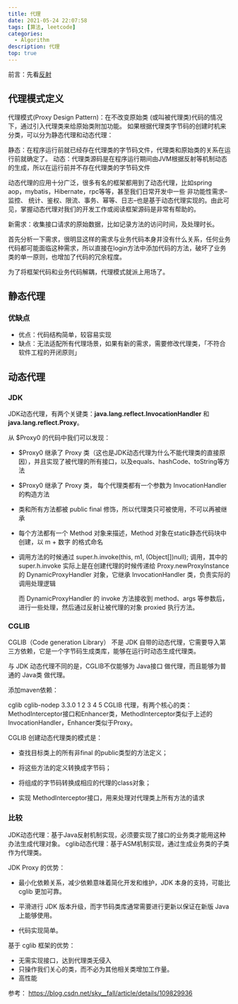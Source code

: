 ```yaml
---
title: 代理
date: 2021-05-24 22:07:58
tags: [算法, leetcode]
categories:
  - Algorithm
description: 代理
top: true
---
```




前言：先看[反射](./reflect.md)

## 代理模式定义

代理模式(Proxy Design Pattern)：在不改变原始类 (或叫被代理类)代码的情况下，通过引入代理类来给原始类附加功能。
如果根据代理类字节码的创建时机来分类，可以分为静态代理和动态代理：

静态：在程序运行前就已经存在代理类的字节码文件，代理类和原始类的关系在运行前就确定了。
动态：代理类源码是在程序运行期间由JVM根据反射等机制动态的生成，所以在运行前并不存在代理类的字节码文件



动态代理的应用十分广泛，很多有名的框架都用到了动态代理，比如spring aop，mybatis，Hibernate，rpc等等，甚至我们日常开发中一些 非功能性需求–监控、 统计、鉴权、限流、事务、幂等、日志–也是基于动态代理实现的。由此可见，掌握动态代理对我们的开发工作或阅读框架源码是非常有帮助的。



新需求：收集接口请求的原始数据，比如记录方法的访问时间，及处理时长。

首先分析一下需求，很明显这样的需求与业务代码本身并没有什么关系，任何业务代码都可能面临这种需求，所以直接在login方法中添加代码的方法，破坏了业务类的单一原则，也增加了代码的冗余程度。

为了将框架代码和业务代码解耦，代理模式就派上用场了。



## 静态代理





### 优缺点

- 优点：代码结构简单，较容易实现
- 缺点：无法适配所有代理场景，如果有新的需求，需要修改代理类，「不符合软件工程的开闭原则」





## 动态代理

### JDK

JDK动态代理，有两个关键类：**java.lang.reflect.InvocationHandler** 和 **java.lang.reflect.Proxy**。



从 $Proxy0 的代码中我们可以发现：

* $Proxy0 继承了 Proxy 类（这也是JDK动态代理为什么不能代理类的直接原因），并且实现了被代理的所有接口，以及equals、hashCode、toString等方法

* $Proxy0 继承了 Proxy 类， 每个代理类都有一个参数为 InvocationHandler的构造方法

* 类和所有方法都被 public final 修饰，所以代理类只可被使用，不可以再被继承

* 每个方法都有一个 Method 对象来描述，Method 对象在static静态代码块中创建，以 m + 数字 的格式命名

* 调用方法的时候通过 super.h.invoke(this, m1, (Object[])null); 调用，其中的 super.h.invoke 实际上是在创建代理的时候传递给 Proxy.newProxyInstance 的 DynamicProxyHandler 对象，它继承 InvocationHandler 类，负责实际的调用处理逻辑

  而 DynamicProxyHandler 的 invoke 方法接收到 method、args 等参数后，进行一些处理，然后通过反射让被代理的对象 proxied 执行方法。



### CGLIB

CGLIB（Code generation Library） 不是 JDK 自带的动态代理，它需要导入第三方依赖，它是一个字节码生成类库，能够在运行时动态生成代理类。

与 JDK 动态代理不同的是，CGLIB不仅能够为 Java接口 做代理，而且能够为普通的 Java类 做代理。

添加maven依赖：

<dependency>
  <groupId>cglib</groupId>
  <artifactId>cglib-nodep</artifactId>
  <version>3.3.0</version>
</dependency>
1
2
3
4
5
CGLIB 代理，有两个核心的类：MethodInterceptor接口和Enhancer类，MethodInterceptor类似于上述的InvocationHandler，Enhancer类似于Proxy。



CGLIB 创建动态代理类的模式是：

- 查找目标类上的所有非final 的public类型的方法定义；

- 将这些方法的定义转换成字节码；

- 将组成的字节码转换成相应的代理的class对象；

- 实现 MethodInterceptor接口，用来处理对代理类上所有方法的请求

  





### 比较

JDK动态代理：基于Java反射机制实现，必须要实现了接口的业务类才能用这种办法生成代理对象。
cglib动态代理：基于ASM机制实现，通过生成业务类的子类作为代理类。

JDK Proxy 的优势：

* 最小化依赖关系，减少依赖意味着简化开发和维护，JDK 本身的支持，可能比 cglib 更加可靠。

* 平滑进行 JDK 版本升级，而字节码类库通常需要进行更新以保证在新版 Java 上能够使用。

* 代码实现简单。

基于 cglib 框架的优势：

* 无需实现接口，达到代理类无侵入
* 只操作我们关心的类，而不必为其他相关类增加工作量。
* 高性能





参考： https://blog.csdn.net/sky__fall/article/details/109829936

